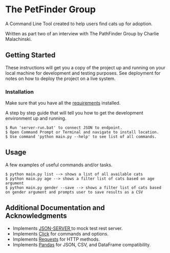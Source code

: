 # The PetFinder Group

A Command Line Tool created to help users find cats up for adoption. 

Written as part two of an interview with The PathFinder Group by Charlie Malachinski. 

## Getting Started

These instructions will get you a copy of the project up and running on your local machine for development and testing purposes. See deployment for notes on how to deploy the project on a live system.


### Installation

Make sure that you have all the [requirements](requirements.txt) installed. 

A step by step guide that will tell you how to get the development environment up and running.

```
$ Run 'server-run.bat' to connect JSON to endpoint.
$ Open Command Prompt or Terminal and navigate to install location. 
$ Use command 'python main.py --help' to see list of all commands. 
```

## Usage

A few examples of useful commands and/or tasks.

```
$ python main.py list --> shows a list of all available cats 
$ python main.py age --> shows a filter list of cats based on age argument
$ python main.py gender --save --> shows a filter list of cats based on gender argument and prompts user to save results as a CSV
```


## Additional Documentation and Acknowledgments

* Implements [ JSON-SERVER ](https://www.npmjs.com/package/json-server)to mock test rest server. 
* Implements [Click](https://click.palletsprojects.com/en/8.1.x/) for commands and options. 
* Implements [Requests](https://requests.readthedocs.io/en/latest/) for HTTP methods.
* Implements [Pandas](https://pandas.pydata.org/) for JSON, CSV, and DataFrame compatibility. 
